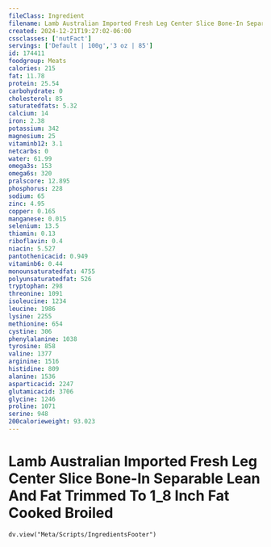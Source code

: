 ```yaml
---
fileClass: Ingredient
filename: Lamb Australian Imported Fresh Leg Center Slice Bone-In Separable Lean And Fat Trimmed To 1_8 Inch Fat Cooked Broiled
created: 2024-12-21T19:27:02-06:00
cssclasses: ['nutFact']
servings: ['Default | 100g','3 oz | 85']
id: 174411
foodgroup: Meats
calories: 215
fat: 11.78
protein: 25.54
carbohydrate: 0
cholesterol: 85
saturatedfats: 5.32
calcium: 14
iron: 2.38
potassium: 342
magnesium: 25
vitaminb12: 3.1
netcarbs: 0
water: 61.99
omega3s: 153
omega6s: 320
pralscore: 12.895
phosphorus: 228
sodium: 65
zinc: 4.95
copper: 0.165
manganese: 0.015
selenium: 13.5
thiamin: 0.13
riboflavin: 0.4
niacin: 5.527
pantothenicacid: 0.949
vitaminb6: 0.44
monounsaturatedfat: 4755
polyunsaturatedfat: 526
tryptophan: 298
threonine: 1091
isoleucine: 1234
leucine: 1986
lysine: 2255
methionine: 654
cystine: 306
phenylalanine: 1038
tyrosine: 858
valine: 1377
arginine: 1516
histidine: 809
alanine: 1536
asparticacid: 2247
glutamicacid: 3706
glycine: 1246
proline: 1071
serine: 948
200calorieweight: 93.023
---
```


# Lamb Australian Imported Fresh Leg Center Slice Bone-In Separable Lean And Fat Trimmed To 1_8 Inch Fat Cooked Broiled

```dataviewjs
dv.view("Meta/Scripts/IngredientsFooter")
```